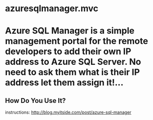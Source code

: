 # azuresqlmanager.mvc
Azure SQL Manager is a simple management portal for the remote developers to add their own IP address to Azure SQL Server. No need to ask them what is their IP address let them assign it!...
================================================================================================================================

How Do You Use It?
------------------
instructions: http://blog.myitside.com/post/azure-sql-manager


